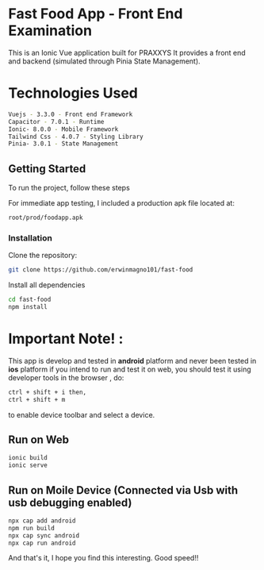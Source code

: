 # Fast Food App - Front End Examination

This is an Ionic Vue application built for PRAXXYS It provides a front end and backend (simulated through Pinia State Management).

# Technologies Used

```sh
Vuejs - 3.3.0 - Front end Framework
Capacitor - 7.0.1 - Runtime
Ionic- 8.0.0 - Mobile Framework
Tailwind Css - 4.0.7 - Styling Library
Pinia- 3.0.1 - State Management
```

## Getting Started
To run the project, follow these steps

For immediate app testing, I included a production apk file located at:

```sh
root/prod/foodapp.apk
```

### Installation

Clone the repository:
```sh
git clone https://github.com/erwinmagno101/fast-food
```

Install all dependencies
```sh
cd fast-food
npm install
```



# Important Note! :
This app is develop and tested in __android__ platform and never been tested in __ios__ platform
if you intend to run and test it on web, you should test it using developer tools in the browser , do:
```sh
ctrl + shift + i then,
ctrl + shift + m
```
to enable device toolbar and select a device.

## Run on Web
```sh
ionic build
ionic serve
```

## Run on Moile Device (Connected via Usb with usb debugging enabled)
```sh
npx cap add android
npm run build
npx cap sync android
npx cap run android
```

And that's it, I hope you find this interesting. Good speed!!




